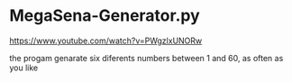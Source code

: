 # MegaSena-Generator.py
https://www.youtube.com/watch?v=PWgzlxUNORw


the progam genarate six diferents numbers between 1 and 60, as often as you like

